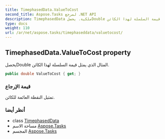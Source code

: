 ```yaml
---
title: TimephasedData.ValueToCost
second_title: Aspose.Tasks لمرجع .NET API
description: TimephasedData ملكية. يحصلDouble المثال الذي يمثل قيمة السلسلة لهذا الكائن.
type: docs
weight: 110
url: /ar/net/aspose.tasks/timephaseddata/valuetocost/
---
```

## TimephasedData.ValueToCost property

يحصلDouble المثال الذي يمثل قيمة السلسلة لهذا الكائن.

```csharp
public double ValueToCost { get; }
```

### قيمة الإرجاع

تمثيل النقطة العائمة للكائن.

### أنظر أيضا

* class [TimephasedData](../)
* مساحة الاسم [Aspose.Tasks](../../timephaseddata/)
* المجسم [Aspose.Tasks](../../../)


